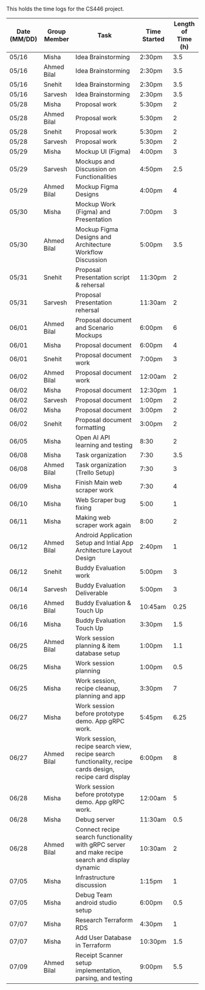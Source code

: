 This holds the time logs for the CS446 project.

| Date (MM/DD) | Group Member | Task                                    | Time Started | Length of Time (h) |
|--------------|------|-----------------------------------------|--------------|---------|
| 05/16        | Misha | Idea Brainstorming                      | 2:30pm       | 3.5     |
| 05/16        | Ahmed Bilal | Idea Brainstorming                      | 2:30pm       | 3.5     |
| 05/16        | Snehit | Idea Brainstorming                      | 2:30pm       | 3.5     |
| 05/16        | Sarvesh | Idea Brainstorming                      | 2:30pm       | 3.5     |
| 05/28        | Misha | Proposal work                           | 5:30pm       | 2       |
| 05/28        | Ahmed Bilal | Proposal work                           | 5:30pm       | 2       |
| 05/28        | Snehit | Proposal work                           | 5:30pm       | 2       |
| 05/28        | Sarvesh | Proposal work                           | 5:30pm       | 2       |
| 05/29        |Misha| Mockup UI (Figma)                       | 4:00pm       | 3       |
| 05/29        | Sarvesh | Mockups and Discussion on Functionalities  | 4:50pm       | 2.5       |
| 05/29        | Ahmed Bilal | Mockup Figma Designs | 4:00pm | 4 |
| 05/30        |Misha| Mockup Work (Figma) and Presentation    | 7:00pm       | 3       |
| 05/30        | Ahmed Bilal | Mockup Figma Designs and Architecture Workflow Discussion | 5:00pm | 3.5 |
| 05/31        |Snehit| Proposal Presentation script & rehersal | 11:30pm      | 2       |
| 05/31        |Sarvesh| Proposal Presentation rehersal | 11:30am      | 2       |
| 06/01        | Ahmed Bilal | Proposal document and Scenario Mockups                   | 6:00pm       | 6       |
| 06/01        |Misha| Proposal document                       | 6:00pm       | 4       |
| 06/01        |Snehit| Proposal document work                  | 7:00pm       | 3       |
| 06/02        | Ahmed Bilal | Proposal document work                       | 12:00am       | 2       |
| 06/02        |Misha| Proposal document                       | 12:30pm      | 1       |
| 06/02        |Sarvesh| Proposal document                       | 1:00pm       | 2       |
| 06/02        |Misha| Proposal document                       | 3:00pm       | 2       |
| 06/02        |Snehit| Proposal document formatting            | 3:00pm       | 2       |
| 06/05        |Misha| Open AI API learning and testing        | 8:30         | 2       |
| 06/08        |Misha| Task organization                       | 7:30         | 3.5     |
| 06/08        | Ahmed Bilal | Task organization (Trello Setup)                       | 7:30         | 3     |
| 06/09        |Misha| Finish Main web scraper work            | 7:30         | 4       |
| 06/10        |Misha| Web Scraper bug fixing                  | 5:00         | 1       |
| 06/11        |Misha| Making web scraper work again           | 8:00         | 2       |
| 06/12        | Ahmed Bilal | Android Application Setup and Intial App Architecture Layout Design       | 2:40pm       |1       |
| 06/12        |Snehit| Buddy Evaluation work                   | 5:00pm       |3        |
| 06/14        |Sarvesh| Buddy Evaluation Deliverable                   | 5:00pm       |3        |
| 06/16        | Ahmed Bilal | Buddy Evaluation & Touch Up                   | 10:45am       |0.25        |
| 06/16        |Misha| Buddy Evaluation Touch Up                   | 3:30pm       |1.5        |
| 06/25        | Ahmed Bilal | Work session planning & item database setup                   | 1:00pm       |1.1        |
| 06/25        |Misha| Work session planning                   | 1:00pm       |0.5        |
| 06/25        |Misha| Work session, recipe cleanup, planning and app | 3:30pm       |7        |
| 06/27        |Misha| Work session before prototype demo. App gRPC work.| 5:45pm       |6.25        |
| 06/27        | Ahmed Bilal | Work session, recipe search view, recipe search functionality, recipe cards design, recipe card display | 6:00pm       |8        |
| 06/28        |Misha| Work session before prototype demo. App gRPC work.| 12:00am       |5        |
| 06/28        |Misha| Debug server| 11:30am       |0.5        |
| 06/28        | Ahmed Bilal | Connect recipe search functionality with gRPC server and make recipe search and display dynamic | 10:30am       |2        |
| 07/05        |Misha| Infrastructure discussion| 1:15pm       |1        |
| 07/05        |Misha| Debug Team android studio setup| 6:00pm       |0.5        |
| 07/07        |Misha| Research Terraform RDS| 4:30pm       |1        |
| 07/07        |Misha| Add User Database in Terraform| 10:30pm       |1.5        |
| 07/09        | Ahmed Bilal | Receipt Scanner setup implementation, parsing, and testing | 9:00pm       |5.5        |